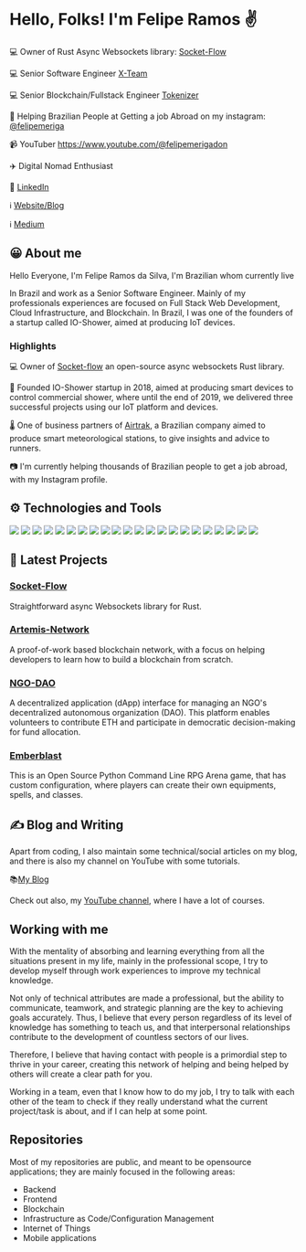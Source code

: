 # Hello, Folks! I'm Felipe Ramos ✌️

💻 Owner of Rust Async Websockets library: [Socket-Flow](https://github.com/felipemeriga/socket-flow)

💻 Senior Software Engineer [X-Team](https://x-team.com/) 

💻 Senior Blockchain/Fullstack Engineer [Tokenizer](https://tokenizer.cc/)

🚀 Helping Brazilian People at Getting a job Abroad on my instagram: [@felipemeriga](https://www.instagram.com/felipemeriga/)

📹 YouTuber https://www.youtube.com/@felipemerigadon

✈️ Digital Nomad Enthusiast

💬 [LinkedIn](https://www.linkedin.com/in/felipersil/) 

ℹ️ [Website/Blog](https://felipemeriga.hashnode.dev/) 

ℹ️ [Medium](https://medium.com/@felipe.meriga)


## 😀 About me

Hello Everyone, I'm Felipe Ramos da Silva, I'm Brazilian whom currently live 

In Brazil and work as a Senior Software Engineer.
Mainly of my professionals experiences are focused on Full Stack Web Development,
Cloud Infrastructure, and Blockchain.
In Brazil, I was one of the founders of a startup called IO-Shower,
aimed at producing IoT devices.

### Highlights

💻 Owner of [Socket-flow](https://github.com/felipemeriga/socket-flow) an open-source async websockets Rust library.

🚿 Founded IO-Shower startup in 2018, aimed at producing smart devices to control commercial shower, where
until the end of 2019, we delivered three successful projects using our IoT platform and devices.

🌡️ One of business partners of [Airtrak](https://www.instagram.com/airtrak/), a Brazilian company aimed to produce
smart meteorological stations, to give insights and advice to runners.

📷 I'm currently helping thousands of Brazilian people to get a job abroad, with my Instagram profile.


## ⚙️ Technologies and Tools
![](https://img.shields.io/badge/Code-rust-informational?style=flat&logo=rust&logoColor=white&color=2bbc8a)
![](https://img.shields.io/badge/Code-go-informational?style=flat&logo=go&logoColor=white&color=2bbc8a)
![](https://img.shields.io/badge/OS-Linux-informational?style=flat&logo=linux&logoColor=white&color=2bbc8a)
![](https://img.shields.io/badge/Code-Java-informational?style=flat&logo=java&logoColor=white&color=2bbc8a)
![](https://img.shields.io/badge/Code-Python-informational?style=flat&logo=python&logoColor=white&color=2bbc8a)
![](https://img.shields.io/badge/Code-Javascript-informational?style=flat&logo=javascript&logoColor=white&color=2bbc8a)
![](https://img.shields.io/badge/Code-Typescript-informational?style=flat&logo=typescript&logoColor=white&color=2bbc8a)
![](https://img.shields.io/badge/Code-React-informational?style=flat&logo=react&logoColor=white&color=2bbc8a)
![](https://img.shields.io/badge/Code-Angular-informational?style=flat&logo=angular&logoColor=white&color=2bbc8a)
![](https://img.shields.io/badge/Code-Android-informational?style=flat&logo=android&logoColor=white&color=2bbc8a)
![](https://img.shields.io/badge/Code-SQL-informational?style=flat&logo=sql&logoColor=white&color=2bbc8a)
![](https://img.shields.io/badge/Shell-Bash-informational?style=flat&logo=bash&logoColor=white&color=2bbc8a)
![](https://img.shields.io/badge/Tools-Docker-informational?style=flat&logo=docker&logoColor=white&color=2bbc8a)
![](https://img.shields.io/badge/Tools-Kubernetes-informational?style=flat&logo=Kubernetes&logoColor=white&color=2bbc8a)
![](https://img.shields.io/badge/Code-Terraform-informational?style=flat&logo=terraform&logoColor=white&color=2bbc8a)
![](https://img.shields.io/badge/Cloud-AWS-informational?style=flat&logo=aws&logoColor=white&color=2bbc8a)
![](https://img.shields.io/badge/Cloud-GCP-informational?style=flat&logo=gcp&logoColor=white&color=2bbc8a)
![](https://img.shields.io/badge/Cloud-Azure-informational?style=flat&logo=Azure&logoColor=white&color=2bbc8a)
![](https://img.shields.io/badge/Crypto-Blockchain-informational?style=flat&logo=blockchain&logoColor=white&color=2bbc8a)
![](https://img.shields.io/badge/Crypto-Ethereum-informational?style=flat&logo=ethereum&logoColor=white&color=2bbc8a)
![](https://img.shields.io/badge/Crypto-ERC20-informational?style=flat&logo=ethereum&logoColor=white&color=2bbc8a)
![](https://img.shields.io/badge/Crypto-Solana-informational?style=flat&logo=solana&logoColor=white&color=2bbc8a)

## 🚧 Latest Projects

### [Socket-Flow](https://github.com/felipemeriga/socket-flow)
Straightforward async Websockets library for Rust.

### [Artemis-Network](https://github.com/felipemeriga/artemis-network)
A proof-of-work based blockchain network, with a focus on helping developers to learn how to build a blockchain from scratch.

### [NGO-DAO](https://github.com/felipemeriga/ngo-dao)
A decentralized application (dApp) interface for managing an NGO's decentralized autonomous organization (DAO). This platform enables volunteers to contribute ETH and participate in democratic decision-making for fund allocation.

### [Emberblast](https://github.com/felipemeriga/Emberblast)

This is an Open Source Python Command Line RPG Arena game,
that has custom configuration, where players can create their own equipments, spells, and classes.

## ✍️ Blog and Writing 

Apart from coding, I also maintain some technical/social articles on my blog, and there is 
also my channel on YouTube with some tutorials.

📚[My Blog](https://felipemeriga.hashnode.dev/)

Check out also, my [YouTube channel](https://www.youtube.com/@felipemerigadon), where I have a lot of courses.

## Working with me

With the mentality of absorbing and learning everything from all the situations present in my life, mainly in the
 professional scope, I try to develop myself through work experiences to improve my technical knowledge.

Not only of technical attributes are made a professional, but the ability to communicate, teamwork, and strategic planning are the key to achieving goals accurately. Thus, I believe that every person regardless of its level of knowledge has something to teach us, and that interpersonal relationships contribute to the development of countless sectors of our lives.

Therefore, I believe that having contact with people is a primordial step to thrive in your
career, creating this network of helping and being helped by others will create a clear path for you.

Working in a team, even that I know how to do my job, I try to talk with each other of the team to check
if they really understand what the current project/task is about, and if I can help at some point.


## Repositories

Most of my repositories are public, and meant to be opensource applications; they are mainly focused in the following areas:
- Backend
- Frontend
- Blockchain
- Infrastructure as Code/Configuration Management
- Internet of Things
- Mobile applications


